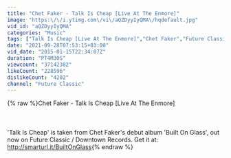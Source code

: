 ```yaml
---
title: "Chet Faker - Talk Is Cheap [Live At The Enmore]"
image: "https:\/\/i.ytimg.com\/vi\/aQZDyyIyQMA\/hqdefault.jpg"
vid_id: "aQZDyyIyQMA"
categories: "Music"
tags: ["Talk Is Cheap [Live At The Enmore]","Chet Faker","Future Classic"]
date: "2021-09-28T07:53:15+03:00"
vid_date: "2015-01-15T22:34:07Z"
duration: "PT4M30S"
viewcount: "37142382"
likeCount: "228596"
dislikeCount: "4202"
channel: "Future Classic"
---
```

{% raw %}Chet Faker - Talk Is Cheap [Live At The Enmore]<br /><br /><br /><br />'Talk Is Cheap' is taken from Chet Faker's debut album 'Built On Glass', out now on Future Classic / Downtown Records. Get it at: <a rel="nofollow" target="blank" href="http://smarturl.it/BuiltOnGlass">http://smarturl.it/BuiltOnGlass</a>{% endraw %}
